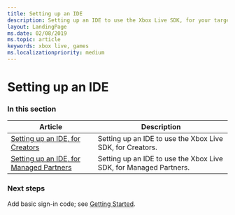 ```yaml
---
title: Setting up an IDE
description: Setting up an IDE to use the Xbox Live SDK, for your target platforms.
layout: LandingPage
ms.date: 02/08/2019
ms.topic: article
keywords: xbox live, games
ms.localizationpriority: medium
---
```


# Setting up an IDE


### In this section

| Article | Description |
|---------|-------------|
| [Setting up an IDE, for Creators](creators/index.md) | Setting up an IDE to use the Xbox Live SDK, for Creators.  |
| [Setting up an IDE, for Managed Partners](managed-partners/index.md) | Setting up an IDE to use the Xbox Live SDK, for Managed Partners. |


### Next steps

Add basic sign-in code; see [Getting Started](../index.md).
